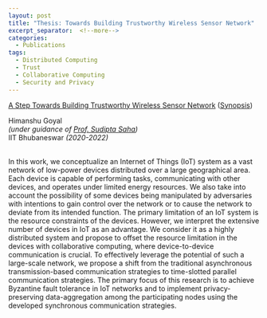 ```yaml
---
layout: post
title: "Thesis: Towards Building Trustworthy Wireless Sensor Network"
excerpt_separator:  <!--more-->
categories:
  - Publications
tags:
  - Distributed Computing
  - Trust
  - Collaborative Computing
  - Security and Privacy
---
```



                     
<a href="/docs/Final_Thesis.pdf" target="_blank">A Step Towards
    Building Trustworthy
    Wireless Sensor Network</a> (<a href="/docs/Thesis_Synopsis.pdf" target="_blank">Synopsis</a>)
<br>
<div class="authors">Himanshu Goyal</div>
<em>(under guidance of <a href="https://www.iitbbs.ac.in/profile.php/sudipta/">
          Prof. Sudipta Saha</a>)</em><br>IIT Bhubaneswar <em>(2020-2022)</em>
<br>
<br>

In this work, we conceptualize an Internet of Things (IoT) system as a vast network of
low-power devices distributed over a large geographical area. Each device is capable of performing tasks,
communicating with other devices, and operates under limited energy resources. We also take into account
the possibility of some devices being manipulated by adversaries with intentions to gain control over the network or to cause the network to deviate from its intended function. The primary
limitation of an IoT system is the resource constraints of the devices. However, we interpret the extensive number of devices in IoT as an advantage. We consider it as a highly distributed system and propose to offset the resource limitation in the devices with collaborative computing, where device-to-device communication is crucial. To effectively leverage the potential of such a large-scale network, we propose a shift from the traditional asynchronous transmission-based communication strategies to time-slotted parallel communication strategies. The primary focus of this research is to achieve Byzantine fault tolerance in IoT networks and to implement privacy-preserving data-aggregation among the participating nodes using the developed synchronous communication strategies.


                     


<!-- Hao Chen and Kim Laine and Peter Rindal ~ <a href="https://eprint.iacr.org/2017/299">eprint/2017/299</a> ~ <a href="https://acmccs.github.io/papers/">CCS'17</a>

Private Set Intersection (PSI) is a cryptographic technique that allows two parties to compute the intersection of their sets without revealing anything except the intersection. We use fully homomorphic encryption to construct a fast PSI protocol with a small communication overhead that works particularly well when one of the two sets is much smaller than the other, and is secure against semi-honest adversaries.
<!--more-->

<!--
The most computationally efficient PSI protocols have been constructed using tools such as hash functions and oblivious transfer, but a potential limitation with these approaches is the communication complexity, which scales linearly with the size of the larger set. This is of particular concern when performing PSI between a constrained device (cellphone) holding a small set, and a large service provider (e.g. _WhatsApp_), such as in the Private Contact Discovery application.
Our running-time-optimized benchmarks show that it takes 36 seconds of online-computation, 71 seconds of non-interactive (receiver-independent) pre-processing, and only 12.5MB of round trip communication to intersect five thousand 32-bit strings with 16 million 32-bit strings. Compared to prior works, this is roughly a 38--115× reduction in communication with minimal difference in computational overhead. 
-->